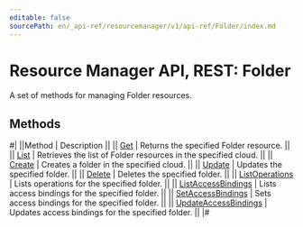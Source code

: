 ```yaml
---
editable: false
sourcePath: en/_api-ref/resourcemanager/v1/api-ref/Folder/index.md
---
```


# Resource Manager API, REST: Folder

A set of methods for managing Folder resources.

## Methods

#|
||Method | Description ||
|| [Get](get.md) | Returns the specified Folder resource. ||
|| [List](list.md) | Retrieves the list of Folder resources in the specified cloud. ||
|| [Create](create.md) | Creates a folder in the specified cloud. ||
|| [Update](update.md) | Updates the specified folder. ||
|| [Delete](delete.md) | Deletes the specified folder. ||
|| [ListOperations](listOperations.md) | Lists operations for the specified folder. ||
|| [ListAccessBindings](listAccessBindings.md) | Lists access bindings for the specified folder. ||
|| [SetAccessBindings](setAccessBindings.md) | Sets access bindings for the specified folder. ||
|| [UpdateAccessBindings](updateAccessBindings.md) | Updates access bindings for the specified folder. ||
|#
